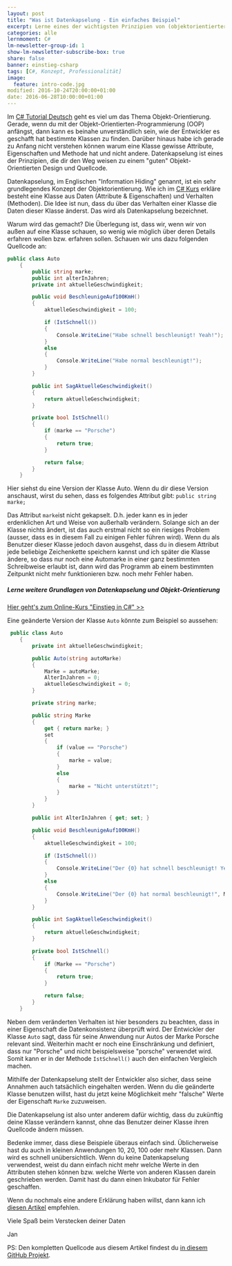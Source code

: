 ```yaml
---
layout: post
title: "Was ist Datenkapselung - Ein einfaches Beispiel"
excerpt: Lerne eines der wichtigsten Prinzipien von (objektorientierter) Softwareentwicklung kennen
categories: alle
lernmoment: C#
lm-newsletter-group-id: 1
show-lm-newsletter-subscribe-box: true
share: false
banner: einstieg-csharp
tags: [C#, Konzept, Professionalität]
image:
  feature: intro-code.jpg
modified: 2016-10-24T20:00:00+01:00
date: 2016-06-28T10:00:00+01:00
---
```


Im [C# Tutorial Deutsch](https://www.youtube.com/playlist?list=PLP2TrPpx5VNkr-wmkjguVZAvN4T5EPJbF) geht es viel um das Thema Objekt-Orientierung. Gerade, wenn du mit der Objekt-Orientierten-Programmierung (OOP) anfängst, dann kann es beinahe unverständlich sein, wie der Entwickler es geschafft hat bestimmte Klassen zu finden. Darüber hinaus habe ich gerade zu Anfang nicht verstehen können warum eine Klasse gewisse Attribute, Eigenschaften und Methode hat und nicht andere. Datenkapselung ist eines der Prinzipien, die dir den Weg weisen zu einem "guten" Objekt-Orientierten Design und Quellcode.

Datenkapselung, im Englischen "Information Hiding" genannt, ist ein sehr grundlegendes Konzept der Objektorientierung. Wie ich im [C# Kurs](/einstieg-csharp/) erkläre besteht eine Klasse aus Daten (Attribute & Eigenschaften) und Verhalten (Methoden). Die Idee ist nun, dass du über das Verhalten einer Klasse die Daten dieser Klasse änderst. Das wird als Datenkapselung bezeichnet.

Warum wird das gemacht? Die Überlegung ist, dass wir, wenn wir von außen auf eine Klasse schauen, so wenig wie möglich über deren Details erfahren wollen bzw. erfahren sollen. Schauen wir uns dazu folgenden Quellcode an: 

```cs
public class Auto
    {
        public string marke;
        public int alterInJahren;
        private int aktuelleGeschwindigkeit;

        public void BeschleunigeAuf100KmH()
        {
            aktuelleGeschwindigkeit = 100;

            if (IstSchnell())
            {
                Console.WriteLine("Habe schnell beschleunigt! Yeah!");
            }
            else
            {
                Console.WriteLine("Habe normal beschleunigt!");
            }
        }

        public int SagAktuelleGeschwindigkeit()
        {
            return aktuelleGeschwindigkeit;
        }

        private bool IstSchnell()
        {
            if (marke == "Porsche")
            {
                return true;
            }

            return false;
        }
    }
```

Hier siehst du eine Version der Klasse Auto. Wenn du dir diese Version anschaust, wirst du sehen, dass es folgendes Attribut gibt: `public string marke;`

Das Attribut `marke`ist nicht gekapselt. D.h. jeder kann es in jeder erdenklichen Art und Weise von außerhalb verändern. Solange sich an der Klasse nichts ändert, ist das auch erstmal nicht so ein riesiges Problem (ausser, dass es in diesem Fall zu einigen Fehler führen wird). Wenn du als Benutzer dieser Klasse jedoch davon ausgehst, dass du in diesem Attribut jede beliebige Zeichenkette speichern kannst und ich später die Klasse ändere, so dass nur noch eine Automarke in einer ganz bestimmten Schreibweise erlaubt ist, dann wird das Programm ab einem bestimmten Zeitpunkt nicht mehr funktionieren bzw. noch mehr Fehler haben.

<div class="subscribe-notice">
<h5>Lerne weitere Grundlagen von Datenkapselung und Objekt-Orientierung</h5>
<a markdown="0" href="https://www.udemy.com/course/einstieg-in-csharp-software-programmieren-wie-ein-profi/?CS_95-0320_EXISTING" class="notice-button">Hier geht's zum Online-Kurs "Einstieg in C#" >></a>
</div>

Eine geänderte Version der Klasse `Auto` könnte zum Beispiel so aussehen:

```cs
 public class Auto
    {
        private int aktuelleGeschwindigkeit;

        public Auto(string autoMarke)
        {
            Marke = autoMarke;
            AlterInJahren = 0;
            aktuelleGeschwindigkeit = 0;
        }

        private string marke;

        public string Marke
        {
            get { return marke; }
            set
            {
                if (value == "Porsche")
                {
                    marke = value;
                }
                else
                {
                    marke = "Nicht unterstützt!";
                }
            }
        }

        public int AlterInJahren { get; set; }

        public void BeschleunigeAuf100KmH()
        {
            aktuelleGeschwindigkeit = 100;

            if (IstSchnell())
            {
                Console.WriteLine("Der {0} hat schnell beschleunigt! Yeah!", Marke);
            }
            else
            {
                Console.WriteLine("Der {0} hat normal beschleunigt!", Marke);
            }
        }

        public int SagAktuelleGeschwindigkeit()
        {
            return aktuelleGeschwindigkeit;
        }

        private bool IstSchnell()
        {
            if (Marke == "Porsche")
            {
                return true;
            }

            return false;
        }
    }
```

Neben dem veränderten Verhalten ist hier besonders zu beachten, dass in einer Eigenschaft die Datenkonsistenz überprüft wird. Der Entwickler der Klasse `Auto` sagt, dass für seine Anwendung nur Autos der Marke Porsche relevant sind. Weiterhin macht er noch eine Einschränkung und definiert, dass nur "Porsche" und nicht beispielsweise "porsche" verwendet wird. Somit kann er in der Methode `IstSchnell()` auch den einfachen Vergleich machen.

Mithilfe der Datenkapselung stellt der Entwickler also sicher, dass seine Annahmen auch tatsächlich eingehalten werden. Wenn du die geänderte Klasse benutzen willst, hast du jetzt keine Möglichkeit mehr "falsche" Werte der Eigenschaft `Marke` zuzuweisen.

Die Datenkapselung ist also unter anderem dafür wichtig, dass du zukünftig deine Klasse verändern kannst, ohne das Benutzer deiner Klasse ihren Quellcode ändern müssen.

Bedenke immer, dass diese Beispiele überaus einfach sind. Üblicherweise hast du auch in kleinen Anwendungen 10, 20, 100 oder mehr Klassen. Dann wird es schnell unübersichtlich. Wenn du keine Datenkapselung verwendest, weist du dann einfach nicht mehr welche Werte in den Attributen stehen können bzw. welche Werte von anderen Klassen darein geschrieben werden. Damit hast du dann einen Inkubator für Fehler geschaffen.

Wenn du nochmals eine andere Erklärung haben willst, dann kann ich [diesen Artikel](http://www.inf-schule.de/modellierung/ooppython/roboter/datenkapselung/konzept_datenkapselung) empfehlen.

Viele Spaß beim Verstecken deiner Daten

Jan

PS: Den kompletten Quellcode aus diesem Artikel findest du [in diesem GitHub Projekt](https://github.com/LernMoment/einstieg-csharp-klassen-definieren).